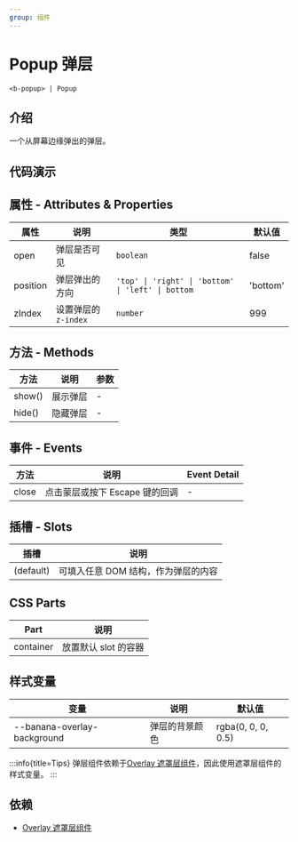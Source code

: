 ```yaml
---
group: 组件
---
```


# Popup 弹层

```
<b-popup> | Popup
```

## 介绍

一个从屏幕边缘弹出的弹层。

## 代码演示

<code src="./demos/BasicUsage.tsx"></code>

## 属性 - Attributes & Properties

| 属性     | 说明                | 类型                                               | 默认值   |
| -------- | ------------------- | -------------------------------------------------- | -------- |
| open     | 弹层是否可见        | `boolean`                                          | false    |
| position | 弹层弹出的方向      | `'top' \| 'right' \| 'bottom' \| 'left' \| bottom` | 'bottom' |
| zIndex   | 设置弹层的`z-index` | `number`                                           | 999      |

## 方法 - Methods

| 方法   | 说明     | 参数 |
| ------ | -------- | ---- |
| show() | 展示弹层 | -    |
| hide() | 隐藏弹层 | -    |

## 事件 - Events

| 方法  | 说明                           | Event Detail |
| ----- | ------------------------------ | ------------ |
| close | 点击蒙层或按下 Escape 键的回调 | -            |

## 插槽 - Slots

| 插槽      | 说明                                |
| --------- | ----------------------------------- |
| (default) | 可填入任意 DOM 结构，作为弹层的内容 |

## CSS Parts

| Part      | 说明                 |
| --------- | -------------------- |
| container | 放置默认 slot 的容器 |

## 样式变量

| 变量                        | 说明           | 默认值             |
| --------------------------- | -------------- | ------------------ |
| --banana-overlay-background | 弹层的背景颜色 | rgba(0, 0, 0, 0.5) |

:::info{title=Tips}
弹层组件依赖于[Overlay 遮罩层组件](/example/overlay)，因此使用遮罩层组件的样式变量。
:::

## 依赖

- [Overlay 遮罩层组件](/example/overlay)
